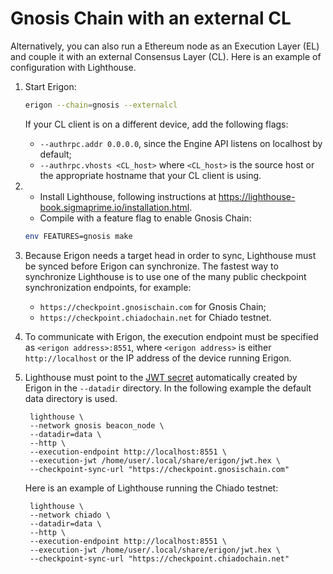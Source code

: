 # Gnosis Chain with an external CL

Alternatively, you can also run a Ethereum node as an Execution Layer (EL) and couple it with an external Consensus Layer (CL). Here is an example of configuration with Lighthouse.

1. Start Erigon:

    ```bash
    erigon --chain=gnosis --externalcl 
    ```

    If your CL client is on a different device, add the following flags:
    - `--authrpc.addr 0.0.0.0`, since the Engine API listens on localhost by default;
    - `--authrpc.vhosts <CL_host>` where `<CL_host>` is the source host or the appropriate hostname that your CL client is using.



2. - Install Lighthouse, following instructions at <https://lighthouse-book.sigmaprime.io/installation.html>.
    - Compile with a feature flag to enable Gnosis Chain:
    ```bash
    env FEATURES=gnosis make
    ```


3. Because Erigon needs a target head in order to sync, Lighthouse must be synced before Erigon can synchronize. The fastest way to synchronize Lighthouse is to use one of the many public checkpoint synchronization endpoints, for example:

    - `https://checkpoint.gnosischain.com` for Gnosis Chain;
    - `https://checkpoint.chiadochain.net` for Chiado testnet.


4. To communicate with Erigon, the execution endpoint must be specified as `<erigon address>:8551`, where `<erigon address>` is either `http://localhost` or the IP address of the device running Erigon.

5. Lighthouse must point to the [JWT secret](../fundamentals/jwt.md) automatically created by Erigon in the `--datadir` directory. In the following example the default data directory is used.

        lighthouse \
        --network gnosis beacon_node \
        --datadir=data \
        --http \
        --execution-endpoint http://localhost:8551 \
        --execution-jwt /home/user/.local/share/erigon/jwt.hex \
        --checkpoint-sync-url "https://checkpoint.gnosischain.com"

    Here is an example of Lighthouse running the Chiado testnet:

        lighthouse \
        --network chiado \
        --datadir=data \
        --http \
        --execution-endpoint http://localhost:8551 \
        --execution-jwt /home/user/.local/share/erigon/jwt.hex \
        --checkpoint-sync-url "https://checkpoint.chiadochain.net"
